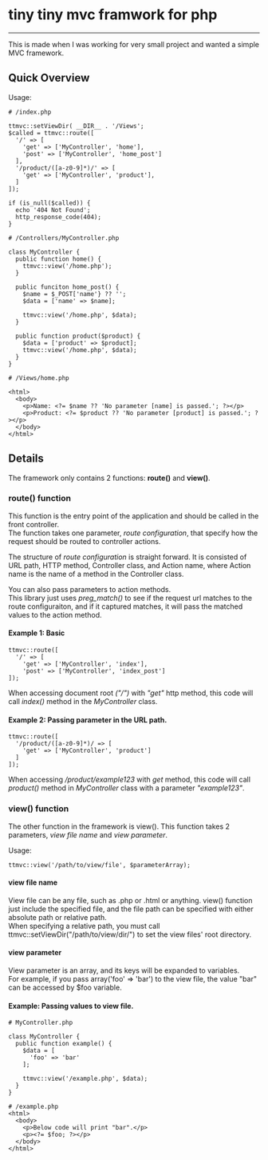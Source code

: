 # tiny tiny mvc framwork for php
-----

This is made when I was working for very small project and wanted a simple MVC framework.

## Quick Overview

Usage:
```
# /index.php

ttmvc::setViewDir( __DIR__ . '/Views';
$called = ttmvc::route([
  '/' => [
    'get' => ['MyController', 'home'],
	'post' => ['MyController', 'home_post']
  ],
  '/product/([a-z0-9]*)/' => [
    'get' => ['MyController', 'product'],
  ]
]);

if (is_null($called)) {
  echo '404 Not Found';
  http_response_code(404);
}
```

```
# /Controllers/MyController.php

class MyController {
  public function home() {
    ttmvc::view('/home.php');
  }
  
  public funciton home_post() {
    $name = $_POST['name'} ?? '';
    $data = ['name' => $name];
	
	ttmvc::view('/home.php', $data);
  }
  
  public function product($product) {
    $data = ['product' => $product];
	ttmvc::view('/home.php', $data);
  }
}
```

```
# /Views/home.php

<html>
  <body>
    <p>Name: <?= $name ?? 'No parameter [name] is passed.'; ?></p>
	<p>Product: <?= $product ?? 'No parameter [product] is passed.'; ?></p>
  </body>
</html>
```


## Details

The framework only contains 2 functions: **route()** and **view()**.


### route() function

This function is the entry point of the application and should be called in the front controller.  
The function takes one parameter, *route configuration*, that specify how the request should be routed to controller actions.

The structure of *route configuration* is straight forward. It is consisted of URL path, HTTP method, Controller class, and Action name, where Action name is the name of a method in the Controller class.

You can also pass parameters to action methods.  
This library just uses *preg_match()* to see if the request url matches to the route configuraiton, and if it captured matches, it will pass the matched values to the action method.


#### Example 1: Basic
```
ttmvc::route([
  '/' => [
    'get' => ['MyController', 'index'],
	'post' => ['MyController', 'index_post']  
]);
```
When accessing document root *("/")* with *"get"* http method, this code will call *index()* method in the *MyController* class.


#### Example 2: Passing parameter in the URL path.

```
ttmvc::route([
  '/product/([a-z0-9]*)/ => [
    'get' => ['MyController', 'product']
  ]
]);
```
When accessing */product/example123* with *get* method, this code will call *product()* method in *MyController* class with a parameter *"example123"*.


### view() function

The other function in the framework is view(). This function takes 2 parameters, *view file name* and *view parameter*.

Usage:
```
ttmvc::view('/path/to/view/file', $parameterArray);
```

#### view file name

View file can be any file, such as .php or .html or anything. view() function just include the specified file, and the file path can be specified with either absolute path or relative path.  
When specifying a relative path, you must call ttmvc::setViewDir("/path/to/view/dir/") to set the view files' root directory.

#### view parameter

View parameter is an array, and its keys will be expanded to variables.  
For example, if you pass array('foo' => 'bar') to the view file, the value "bar" can be accessed by $foo variable.


#### Example: Passing values to view file.
```
# MyController.php

class MyController {
  public function example() {
    $data = [
	  'foo' => 'bar'
	];
	
	ttmvc::view('/example.php', $data);
  }
}
```

```
# /example.php
<html>
  <body>
    <p>Below code will print "bar".</p>
    <p><?= $foo; ?></p>
  </body>
</html>
```
